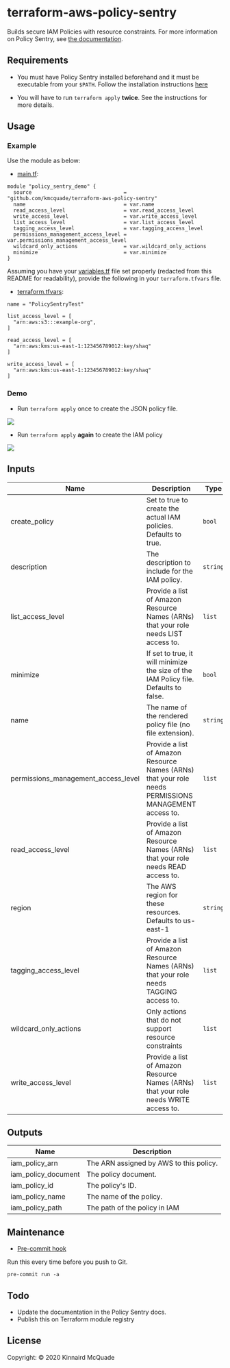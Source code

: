 # terraform-aws-policy-sentry

Builds secure IAM Policies with resource constraints. For more information on Policy Sentry, see [the documentation](https://policy-sentry.readthedocs.io/en/latest/).

## Requirements

* You must have Policy Sentry installed beforehand and it must be executable from your `$PATH`. Follow the installation instructions [here](https://policy-sentry.readthedocs.io/en/latest/user-guide/installation.html)

* You will have to run `terraform apply` **twice**. See the instructions for more details.

## Usage

### Example

Use the module as below:

* [main.tf](./examples/demo/main.tf):

```hcl
module "policy_sentry_demo" {
  source                              = "github.com/kmcquade/terraform-aws-policy-sentry"
  name                                = var.name
  read_access_level                   = var.read_access_level
  write_access_level                  = var.write_access_level
  list_access_level                   = var.list_access_level
  tagging_access_level                = var.tagging_access_level
  permissions_management_access_level = var.permissions_management_access_level
  wildcard_only_actions               = var.wildcard_only_actions
  minimize                            = var.minimize
}
```

Assuming you have your [variables.tf](./examples/demo/variables.tf) file set properly (redacted from this README for readability), provide the following in your `terraform.tfvars` file.

* [terraform.tfvars](./examples/demo/terraform.tfvars):

```hcl
name = "PolicySentryTest"

list_access_level = [
  "arn:aws:s3:::example-org",
]

read_access_level = [
  "arn:aws:kms:us-east-1:123456789012:key/shaq"
]

write_access_level = [
  "arn:aws:kms:us-east-1:123456789012:key/shaq"
]
```

### Demo

* Run `terraform apply` once to create the JSON policy file.

![](https://i.imgur.com/dn80hE0.gif)

* Run `terraform apply` **again** to create the IAM policy

![](https://i.imgur.com/ndIXTQb.gif)

<!-- BEGINNING OF PRE-COMMIT-TERRAFORM DOCS HOOK -->

## Inputs

| Name | Description | Type | Default | Required |
|------|-------------|------|---------|:-----:|
| create\_policy | Set to true to create the actual IAM policies. Defaults to true. | `bool` | `true` | no |
| description | The description to include for the IAM policy. | `string` | `"Generated by Policy Sentry"` | no |
| list\_access\_level | Provide a list of Amazon Resource Names (ARNs) that your role needs LIST access to. | `list` | <pre>[<br>  ""<br>]</pre> | no |
| minimize | If set to true, it will minimize the size of the IAM Policy file. Defaults to false. | `bool` | `false` | no |
| name | The name of the rendered policy file (no file extension). | `string` | n/a | yes |
| permissions\_management\_access\_level | Provide a list of Amazon Resource Names (ARNs) that your role needs PERMISSIONS MANAGEMENT access to. | `list` | <pre>[<br>  ""<br>]</pre> | no |
| read\_access\_level | Provide a list of Amazon Resource Names (ARNs) that your role needs READ access to. | `list` | <pre>[<br>  ""<br>]</pre> | no |
| region | The AWS region for these resources. Defaults to us-east-1 | `string` | `"us-east-1"` | no |
| tagging\_access\_level | Provide a list of Amazon Resource Names (ARNs) that your role needs TAGGING access to. | `list` | <pre>[<br>  ""<br>]</pre> | no |
| wildcard\_only\_actions | Only actions that do not support resource constraints | `list` | <pre>[<br>  ""<br>]</pre> | no |
| write\_access\_level | Provide a list of Amazon Resource Names (ARNs) that your role needs WRITE access to. | `list` | <pre>[<br>  ""<br>]</pre> | no |

## Outputs

| Name | Description |
|------|-------------|
| iam\_policy\_arn | The ARN assigned by AWS to this policy. |
| iam\_policy\_document | The policy document. |
| iam\_policy\_id | The policy's ID. |
| iam\_policy\_name | The name of the policy. |
| iam\_policy\_path | The path of the policy in IAM |

<!-- END OF PRE-COMMIT-TERRAFORM DOCS HOOK -->

## Maintenance

* [Pre-commit hook](https://github.com/antonbabenko/pre-commit-terraform#4-run)

Run this every time before you push to Git.

```
pre-commit run -a
```


## Todo
* Update the documentation in the Policy Sentry docs.
* Publish this on Terraform module registry

## License

Copyright: &copy; 2020 Kinnaird McQuade